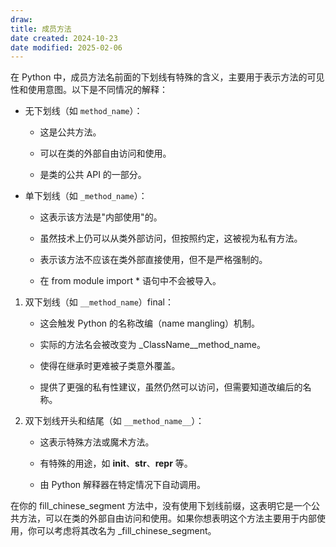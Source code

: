 ```yaml
---
draw:
title: 成员方法
date created: 2024-10-23
date modified: 2025-02-06
---
```


在 Python 中，成员方法名前面的下划线有特殊的含义，主要用于表示方法的可见性和使用意图。以下是不同情况的解释：

- 无下划线（如 `method_name`）：
	- 这是公共方法。
	
	- 可以在类的外部自由访问和使用。
	
	- 是类的公共 API 的一部分。
- 单下划线（如 `_method_name`）：
	
	- 这表示该方法是"内部使用"的。
	
	- 虽然技术上仍可以从类外部访问，但按照约定，这被视为私有方法。
	
	- 表示该方法不应该在类外部直接使用，但不是严格强制的。
	
	- 在 from module import * 语句中不会被导入。

1. 双下划线（如 `__method_name`）final：

	- 这会触发 Python 的名称改编（name mangling）机制。
	
	- 实际的方法名会被改变为 _ClassName__method_name。
	
	- 使得在继承时更难被子类意外覆盖。
	
	- 提供了更强的私有性建议，虽然仍然可以访问，但需要知道改编后的名称。

2. 双下划线开头和结尾（如 `__method_name__`）：
	
	- 这表示特殊方法或魔术方法。
	
	- 有特殊的用途，如 **init**、**str**、**repr** 等。
	
	- 由 Python 解释器在特定情况下自动调用。

在你的 fill_chinese_segment 方法中，没有使用下划线前缀，这表明它是一个公共方法，可以在类的外部自由访问和使用。如果你想表明这个方法主要用于内部使用，你可以考虑将其改名为 _fill_chinese_segment。
